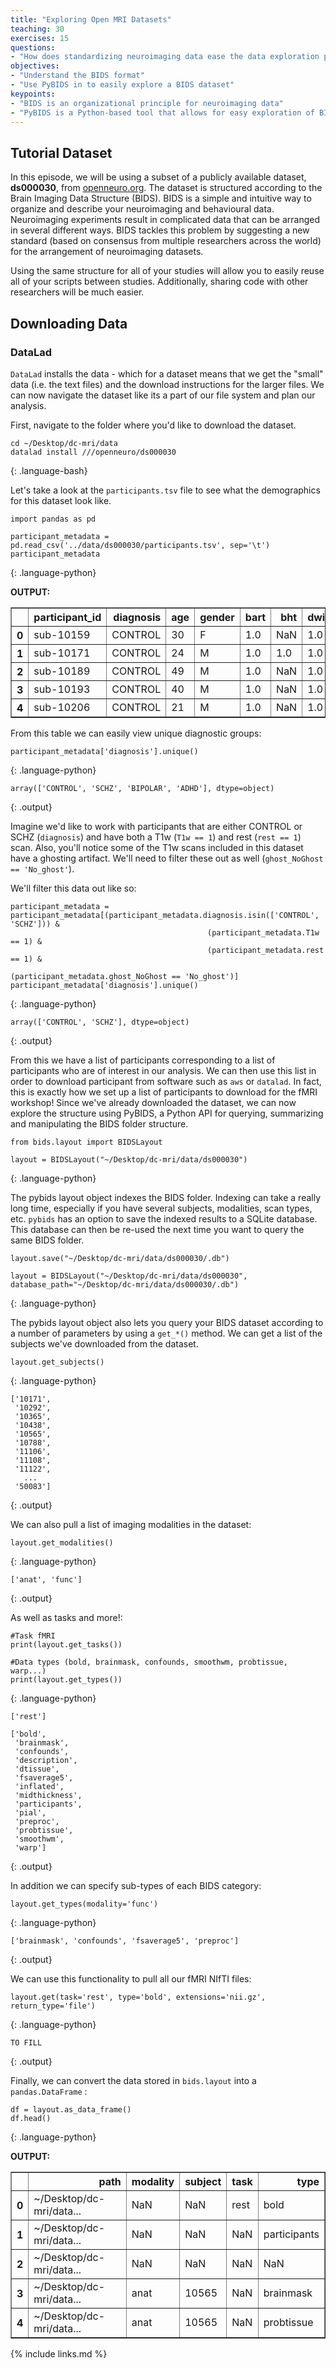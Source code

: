 ```yaml
---
title: "Exploring Open MRI Datasets"
teaching: 30
exercises: 15
questions:
- "How does standardizing neuroimaging data ease the data exploration process"
objectives:
- "Understand the BIDS format"
- "Use PyBIDS in to easily explore a BIDS dataset"
keypoints:
- "BIDS is an organizational principle for neuroimaging data"
- "PyBIDS is a Python-based tool that allows for easy exploration of BIDS-formatted neuroimaging data"
---
```


## Tutorial Dataset

In this episode, we will be using a subset of a publicly available dataset, **ds000030**, from [openneuro.org](https://openneuro.org/datasets/ds000030). The dataset is structured according to the Brain Imaging Data Structure (BIDS). BIDS is a simple and intuitive way to organize and describe your neuroimaging and behavioural data. Neuroimaging experiments result in complicated data that can be arranged in several different ways. BIDS tackles this problem by suggesting a new standard (based on consensus from multiple researchers across the world) for the arrangement of neuroimaging datasets.

Using the same structure for all of your studies will allow you to easily reuse all of your scripts between studies. Additionally, sharing code with other researchers will be much easier.

## Downloading Data

### DataLad

`DataLad` installs the data - which for a dataset means that we get the "small" data (i.e. the text files) and the download instructions for the larger files.
We can now navigate the dataset like its a part of our file system and plan our analysis.

First, navigate to the folder where you'd like to download the dataset.

~~~
cd ~/Desktop/dc-mri/data
datalad install ///openneuro/ds000030
~~~
{: .language-bash}

Let's take a look at the `participants.tsv` file to see what the demographics for this dataset look like.

~~~
import pandas as pd

participant_metadata = pd.read_csv('../data/ds000030/participants.tsv', sep='\t')
participant_metadata
~~~
{: .language-python}

**OUTPUT:**
<table border="1" class="dataframe">  <thead>    <tr style="text-align: right;">      <th></th>      <th>participant_id</th>      <th>diagnosis</th>      <th>age</th>      <th>gender</th>      <th>bart</th>      <th>bht</th>     <th>dwi</th>      <th>pamenc</th>      <th>pamret</th>      <th>rest</th>      <th>scap</th>      <th>stopsignal</th>      <th>T1w</th>      <th>taskswitch</th>      <th>ScannerSerialNumber</th>      <th>ghost_NoGhost</th>    </tr>  </thead>  <tbody>    <tr>      <th>0</th>      <td>sub-10159</td>     <td>CONTROL</td>      <td>30</td>      <td>F</td>      <td>1.0</td>      <td>NaN</td>      <td>1.0</td>      <td>NaN</td>      <td>NaN</td>      <td>1.0</td>      <td>1.0</td>      <td>1.0</td>      <td>1.0</td>      <td>1.0</td>      <td>35343.0</td>      <td>No_ghost</td>    </tr>    <tr>      <th>1</th>      <td>sub-10171</td>      <td>CONTROL</td>      <td>24</td>      <td>M</td>      <td>1.0</td>      <td>1.0</td>      <td>1.0</td>      <td>NaN</td>      <td>NaN</td>      <td>1.0</td>      <td>1.0</td>      <td>1.0</td>      <td>1.0</td>      <td>1.0</td>      <td>35343.0</td>      <td>No_ghost</td>    </tr>    <tr>      <th>2</th>      <td>sub-10189</td>      <td>CONTROL</td>      <td>49</td>      <td>M</td>      <td>1.0</td>      <td>NaN</td>      <td>1.0</td>      <td>NaN</td>      <td>NaN</td>      <td>1.0</td>      <td>1.0</td>      <td>1.0</td>      <td>1.0</td>      <td>1.0</td>      <td>35343.0</td>      <td>No_ghost</td>    </tr>    <tr>      <th>3</th>      <td>sub-10193</td>      <td>CONTROL</td>      <td>40</td>      <td>M</td>      <td>1.0</td>      <td>NaN</td>      <td>1.0</td>      <td>NaN</td>      <td>NaN</td>      <td>NaN</td>      <td>NaN</td>      <td>NaN</td>      <td>1.0</td>      <td>NaN</td>      <td>35343.0</td>      <td>No_ghost</td>    </tr>    <tr>      <th>4</th>      <td>sub-10206</td>      <td>CONTROL</td>      <td>21</td>      <td>M</td>      <td>1.0</td>      <td>NaN</td>      <td>1.0</td>      <td>NaN</td>      <td>NaN</td>      <td>1.0</td>      <td>1.0</td>      <td>1.0</td>      <td>1.0</td>      <td>1.0</td>      <td>35343.0</td>      <td>No_ghost</td>    </tr>  </tbody></table>

From this table we can easily view unique diagnostic groups:

~~~
participant_metadata['diagnosis'].unique()
~~~
{: .language-python}

~~~
array(['CONTROL', 'SCHZ', 'BIPOLAR', 'ADHD'], dtype=object)
~~~
{: .output}

Imagine we'd like to work with participants that are either CONTROL or SCHZ (`diagnosis`) and have both a T1w (`T1w == 1`) and rest (`rest == 1`) scan. Also, you'll notice some of the T1w scans included in this dataset have a ghosting artifact. We'll need to filter these out as well (`ghost_NoGhost == 'No_ghost'`).

We'll filter this data out like so:
~~~
participant_metadata = participant_metadata[(participant_metadata.diagnosis.isin(['CONTROL', 'SCHZ'])) &
                                            (participant_metadata.T1w == 1) &
                                            (participant_metadata.rest == 1) &
                                            (participant_metadata.ghost_NoGhost == 'No_ghost')]
participant_metadata['diagnosis'].unique()
~~~
{: .language-python}

~~~
array(['CONTROL', 'SCHZ'], dtype=object)
~~~
{: .output}

From this we have a list of participants corresponding to a list of participants who are of interest in our analysis.
We can then use this list in order to download participant from software such as `aws` or `datalad`.
In fact, this is exactly how we set up a list of participants to download for the fMRI workshop!
Since we've already downloaded the dataset, we can now explore the structure using PyBIDS, a Python API for querying, summarizing and manipulating the BIDS folder structure.

~~~
from bids.layout import BIDSLayout

layout = BIDSLayout("~/Desktop/dc-mri/data/ds000030")
~~~
{: .language-python}

The pybids layout object indexes the BIDS folder.
Indexing can take a really long time, especially if you have several subjects, modalities, scan types, etc.
`pybids` has an option to save the indexed results to a SQLite database.
This database can then be re-used the next time you want to query the same BIDS folder.

~~~
layout.save("~/Desktop/dc-mri/data/ds000030/.db")

layout = BIDSLayout("~/Desktop/dc-mri/data/ds000030", database_path="~/Desktop/dc-mri/data/ds000030/.db")
~~~
{: .language-python}

The pybids layout object also lets you query your BIDS dataset according to a number of parameters by using a `get_*()` method.
We can get a list of the subjects we've downloaded from the dataset.

~~~
layout.get_subjects()
~~~
{: .language-python}

~~~
['10171',
 '10292',
 '10365',
 '10438',
 '10565',
 '10788',
 '11106',
 '11108',
 '11122',
   ...
 '50083']
~~~
{: .output}

We can also pull a list of imaging modalities in the dataset:

~~~
layout.get_modalities()
~~~
{: .language-python}

~~~
['anat', 'func']
~~~
{: .output}

As well as tasks and more!:

~~~
#Task fMRI
print(layout.get_tasks())

#Data types (bold, brainmask, confounds, smoothwm, probtissue, warp...)
print(layout.get_types())
~~~
{: .language-python}

~~~
['rest']

['bold',
 'brainmask',
 'confounds',
 'description',
 'dtissue',
 'fsaverage5',
 'inflated',
 'midthickness',
 'participants',
 'pial',
 'preproc',
 'probtissue',
 'smoothwm',
 'warp']
~~~
{: .output}

In addition we can specify sub-types of each BIDS category:

~~~
layout.get_types(modality='func')
~~~
{: .language-python}

~~~
['brainmask', 'confounds', 'fsaverage5', 'preproc']
~~~
{: .output}

We can use this functionality to pull all our fMRI NIfTI files:

~~~
layout.get(task='rest', type='bold', extensions='nii.gz', return_type='file')
~~~
{: .language-python}
~~~
TO FILL
~~~
{: .output}

Finally, we can convert the data stored in `bids.layout` into a `pandas.DataFrame` :

~~~
df = layout.as_data_frame()
df.head()
~~~
{: .language-python}

**OUTPUT:**
<table border="1" class="dataframe">  <thead>    <tr style="text-align: right;">      <th></th>      <th>path</th>      <th>modality</th>      <th>subject</th>      <th>task</th>      <th>type</th>    </tr>  </thead>  <tbody>    <tr>      <th>0</th>      <td>~/Desktop/dc-mri/data...</td>      <td>NaN</td>      <td>NaN</td>      <td>rest</td>      <td>bold</td>    </tr>    <tr>      <th>1</th>      <td>~/Desktop/dc-mri/data...</td>      <td>NaN</td>      <td>NaN</td>      <td>NaN</td>      <td>participants</td>    </tr>    <tr>      <th>2</th>      <td>~/Desktop/dc-mri/data...</td>      <td>NaN</td>      <td>NaN</td>      <td>NaN</td>      <td>NaN</td>    </tr>    <tr>      <th>3</th>      <td>~/Desktop/dc-mri/data...</td>      <td>anat</td>      <td>10565</td>      <td>NaN</td>      <td>brainmask</td>    </tr>    <tr>      <th>4</th>      <td>~/Desktop/dc-mri/data...</td>      <td>anat</td>      <td>10565</td>      <td>NaN</td>      <td>probtissue</td>    </tr>  </tbody></table>

{% include links.md %}
